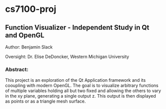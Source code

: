# cs7100-proj
## Function Visualizer - Independent Study in Qt and OpenGL

Author: Benjamin Slack

Oversight: Dr. Elise DeDoncker, Western Michigan University 

### Abstract:
This project is an exploration of the Qt Application framework and its cooupling 
with modern OpenGL. The goal is to visualize arbitrary functions of multiple
variables holding all but two fixed and allowing the others to vary in the 
xy plane, generating a single output z. This output is then displayed as points
or as a triangle mesh surface.
